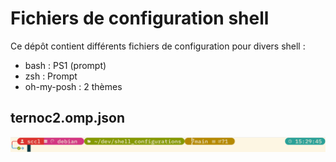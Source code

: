# Fichiers de configuration shell

Ce dépôt contient différents fichiers de configuration pour divers shell :

* bash : PS1 (prompt)
* zsh : Prompt
* oh-my-posh : 2 thèmes

## ternoc2.omp.json

![Illustration du thème 2 oh my posh](images/ternoc2.omp.png)